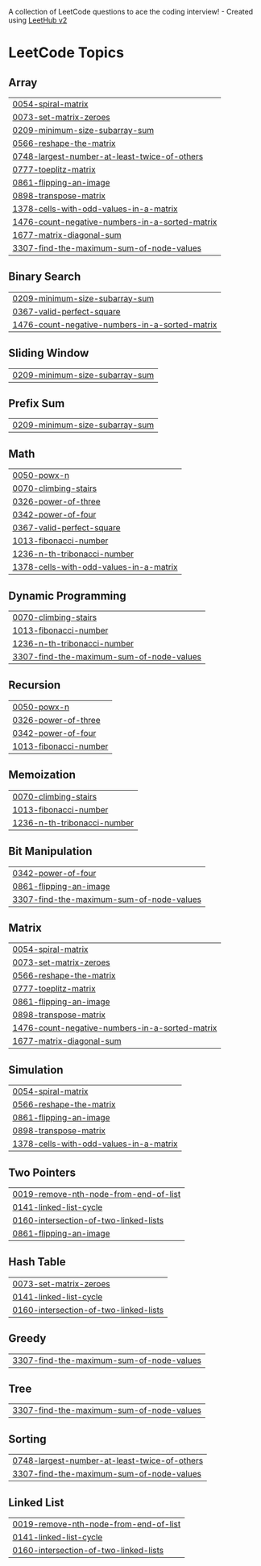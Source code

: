 A collection of LeetCode questions to ace the coding interview! - Created using [LeetHub v2](https://github.com/arunbhardwaj/LeetHub-2.0)
<!---LeetCode Topics Start-->
# LeetCode Topics
## Array
|  |
| ------- |
| [0054-spiral-matrix](https://github.com/Reddy3218/Leetcode/tree/master/0054-spiral-matrix) |
| [0073-set-matrix-zeroes](https://github.com/Reddy3218/Leetcode/tree/master/0073-set-matrix-zeroes) |
| [0209-minimum-size-subarray-sum](https://github.com/Reddy3218/Leetcode/tree/master/0209-minimum-size-subarray-sum) |
| [0566-reshape-the-matrix](https://github.com/Reddy3218/Leetcode/tree/master/0566-reshape-the-matrix) |
| [0748-largest-number-at-least-twice-of-others](https://github.com/Reddy3218/Leetcode/tree/master/0748-largest-number-at-least-twice-of-others) |
| [0777-toeplitz-matrix](https://github.com/Reddy3218/Leetcode/tree/master/0777-toeplitz-matrix) |
| [0861-flipping-an-image](https://github.com/Reddy3218/Leetcode/tree/master/0861-flipping-an-image) |
| [0898-transpose-matrix](https://github.com/Reddy3218/Leetcode/tree/master/0898-transpose-matrix) |
| [1378-cells-with-odd-values-in-a-matrix](https://github.com/Reddy3218/Leetcode/tree/master/1378-cells-with-odd-values-in-a-matrix) |
| [1476-count-negative-numbers-in-a-sorted-matrix](https://github.com/Reddy3218/Leetcode/tree/master/1476-count-negative-numbers-in-a-sorted-matrix) |
| [1677-matrix-diagonal-sum](https://github.com/Reddy3218/Leetcode/tree/master/1677-matrix-diagonal-sum) |
| [3307-find-the-maximum-sum-of-node-values](https://github.com/Reddy3218/Leetcode/tree/master/3307-find-the-maximum-sum-of-node-values) |
## Binary Search
|  |
| ------- |
| [0209-minimum-size-subarray-sum](https://github.com/Reddy3218/Leetcode/tree/master/0209-minimum-size-subarray-sum) |
| [0367-valid-perfect-square](https://github.com/Reddy3218/Leetcode/tree/master/0367-valid-perfect-square) |
| [1476-count-negative-numbers-in-a-sorted-matrix](https://github.com/Reddy3218/Leetcode/tree/master/1476-count-negative-numbers-in-a-sorted-matrix) |
## Sliding Window
|  |
| ------- |
| [0209-minimum-size-subarray-sum](https://github.com/Reddy3218/Leetcode/tree/master/0209-minimum-size-subarray-sum) |
## Prefix Sum
|  |
| ------- |
| [0209-minimum-size-subarray-sum](https://github.com/Reddy3218/Leetcode/tree/master/0209-minimum-size-subarray-sum) |
## Math
|  |
| ------- |
| [0050-powx-n](https://github.com/Reddy3218/Leetcode/tree/master/0050-powx-n) |
| [0070-climbing-stairs](https://github.com/Reddy3218/Leetcode/tree/master/0070-climbing-stairs) |
| [0326-power-of-three](https://github.com/Reddy3218/Leetcode/tree/master/0326-power-of-three) |
| [0342-power-of-four](https://github.com/Reddy3218/Leetcode/tree/master/0342-power-of-four) |
| [0367-valid-perfect-square](https://github.com/Reddy3218/Leetcode/tree/master/0367-valid-perfect-square) |
| [1013-fibonacci-number](https://github.com/Reddy3218/Leetcode/tree/master/1013-fibonacci-number) |
| [1236-n-th-tribonacci-number](https://github.com/Reddy3218/Leetcode/tree/master/1236-n-th-tribonacci-number) |
| [1378-cells-with-odd-values-in-a-matrix](https://github.com/Reddy3218/Leetcode/tree/master/1378-cells-with-odd-values-in-a-matrix) |
## Dynamic Programming
|  |
| ------- |
| [0070-climbing-stairs](https://github.com/Reddy3218/Leetcode/tree/master/0070-climbing-stairs) |
| [1013-fibonacci-number](https://github.com/Reddy3218/Leetcode/tree/master/1013-fibonacci-number) |
| [1236-n-th-tribonacci-number](https://github.com/Reddy3218/Leetcode/tree/master/1236-n-th-tribonacci-number) |
| [3307-find-the-maximum-sum-of-node-values](https://github.com/Reddy3218/Leetcode/tree/master/3307-find-the-maximum-sum-of-node-values) |
## Recursion
|  |
| ------- |
| [0050-powx-n](https://github.com/Reddy3218/Leetcode/tree/master/0050-powx-n) |
| [0326-power-of-three](https://github.com/Reddy3218/Leetcode/tree/master/0326-power-of-three) |
| [0342-power-of-four](https://github.com/Reddy3218/Leetcode/tree/master/0342-power-of-four) |
| [1013-fibonacci-number](https://github.com/Reddy3218/Leetcode/tree/master/1013-fibonacci-number) |
## Memoization
|  |
| ------- |
| [0070-climbing-stairs](https://github.com/Reddy3218/Leetcode/tree/master/0070-climbing-stairs) |
| [1013-fibonacci-number](https://github.com/Reddy3218/Leetcode/tree/master/1013-fibonacci-number) |
| [1236-n-th-tribonacci-number](https://github.com/Reddy3218/Leetcode/tree/master/1236-n-th-tribonacci-number) |
## Bit Manipulation
|  |
| ------- |
| [0342-power-of-four](https://github.com/Reddy3218/Leetcode/tree/master/0342-power-of-four) |
| [0861-flipping-an-image](https://github.com/Reddy3218/Leetcode/tree/master/0861-flipping-an-image) |
| [3307-find-the-maximum-sum-of-node-values](https://github.com/Reddy3218/Leetcode/tree/master/3307-find-the-maximum-sum-of-node-values) |
## Matrix
|  |
| ------- |
| [0054-spiral-matrix](https://github.com/Reddy3218/Leetcode/tree/master/0054-spiral-matrix) |
| [0073-set-matrix-zeroes](https://github.com/Reddy3218/Leetcode/tree/master/0073-set-matrix-zeroes) |
| [0566-reshape-the-matrix](https://github.com/Reddy3218/Leetcode/tree/master/0566-reshape-the-matrix) |
| [0777-toeplitz-matrix](https://github.com/Reddy3218/Leetcode/tree/master/0777-toeplitz-matrix) |
| [0861-flipping-an-image](https://github.com/Reddy3218/Leetcode/tree/master/0861-flipping-an-image) |
| [0898-transpose-matrix](https://github.com/Reddy3218/Leetcode/tree/master/0898-transpose-matrix) |
| [1476-count-negative-numbers-in-a-sorted-matrix](https://github.com/Reddy3218/Leetcode/tree/master/1476-count-negative-numbers-in-a-sorted-matrix) |
| [1677-matrix-diagonal-sum](https://github.com/Reddy3218/Leetcode/tree/master/1677-matrix-diagonal-sum) |
## Simulation
|  |
| ------- |
| [0054-spiral-matrix](https://github.com/Reddy3218/Leetcode/tree/master/0054-spiral-matrix) |
| [0566-reshape-the-matrix](https://github.com/Reddy3218/Leetcode/tree/master/0566-reshape-the-matrix) |
| [0861-flipping-an-image](https://github.com/Reddy3218/Leetcode/tree/master/0861-flipping-an-image) |
| [0898-transpose-matrix](https://github.com/Reddy3218/Leetcode/tree/master/0898-transpose-matrix) |
| [1378-cells-with-odd-values-in-a-matrix](https://github.com/Reddy3218/Leetcode/tree/master/1378-cells-with-odd-values-in-a-matrix) |
## Two Pointers
|  |
| ------- |
| [0019-remove-nth-node-from-end-of-list](https://github.com/Reddy3218/Leetcode/tree/master/0019-remove-nth-node-from-end-of-list) |
| [0141-linked-list-cycle](https://github.com/Reddy3218/Leetcode/tree/master/0141-linked-list-cycle) |
| [0160-intersection-of-two-linked-lists](https://github.com/Reddy3218/Leetcode/tree/master/0160-intersection-of-two-linked-lists) |
| [0861-flipping-an-image](https://github.com/Reddy3218/Leetcode/tree/master/0861-flipping-an-image) |
## Hash Table
|  |
| ------- |
| [0073-set-matrix-zeroes](https://github.com/Reddy3218/Leetcode/tree/master/0073-set-matrix-zeroes) |
| [0141-linked-list-cycle](https://github.com/Reddy3218/Leetcode/tree/master/0141-linked-list-cycle) |
| [0160-intersection-of-two-linked-lists](https://github.com/Reddy3218/Leetcode/tree/master/0160-intersection-of-two-linked-lists) |
## Greedy
|  |
| ------- |
| [3307-find-the-maximum-sum-of-node-values](https://github.com/Reddy3218/Leetcode/tree/master/3307-find-the-maximum-sum-of-node-values) |
## Tree
|  |
| ------- |
| [3307-find-the-maximum-sum-of-node-values](https://github.com/Reddy3218/Leetcode/tree/master/3307-find-the-maximum-sum-of-node-values) |
## Sorting
|  |
| ------- |
| [0748-largest-number-at-least-twice-of-others](https://github.com/Reddy3218/Leetcode/tree/master/0748-largest-number-at-least-twice-of-others) |
| [3307-find-the-maximum-sum-of-node-values](https://github.com/Reddy3218/Leetcode/tree/master/3307-find-the-maximum-sum-of-node-values) |
## Linked List
|  |
| ------- |
| [0019-remove-nth-node-from-end-of-list](https://github.com/Reddy3218/Leetcode/tree/master/0019-remove-nth-node-from-end-of-list) |
| [0141-linked-list-cycle](https://github.com/Reddy3218/Leetcode/tree/master/0141-linked-list-cycle) |
| [0160-intersection-of-two-linked-lists](https://github.com/Reddy3218/Leetcode/tree/master/0160-intersection-of-two-linked-lists) |
<!---LeetCode Topics End-->